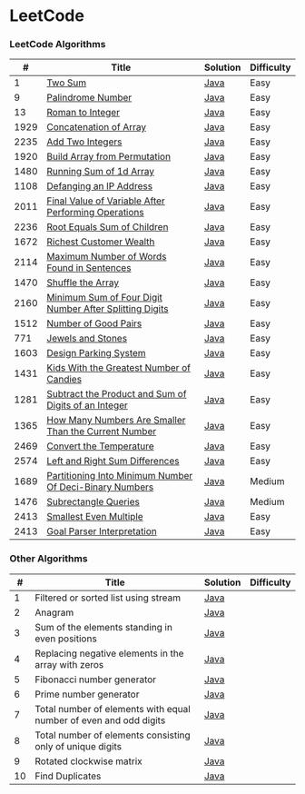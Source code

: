 
LeetCode
========

### LeetCode Algorithms

| #    | Title | Solution | Difficulty |
|------| ----- | -------- |------------|
| 1    |[Two Sum](https://leetcode.com/problems/two-sum/)|[Java](./algorithms/src/main/java/twoSum/TwoSum.java)| Easy       |
| 9    |[Palindrome Number](https://leetcode.com/problems/palindrome-number/)|[Java](./algorithms/src/main/java/palindromeNumber/PalindromeNumber.java)| Easy       |
| 13   |[Roman to Integer](https://leetcode.com/problems/roman-to-integer/)|[Java](./algorithms/src/main/java/romanToInteger/RomanToInteger.java)| Easy       |
| 1929 |[Concatenation of Array](https://leetcode.com/problems/concatenation-of-array/)|[Java](./algorithms/src/main/java/concatenationOfArray/ConcatenationOfArray.java)| Easy       |
| 2235 |[Add Two Integers](https://leetcode.com/problems/add-two-integers/)|[Java](./algorithms/src/main/java/addTwoIntegers/AddTwoIntegers.java)| Easy       |
| 1920 |[Build Array from Permutation](https://leetcode.com/problems/build-array-from-permutation/)|[Java](./algorithms/src/main/java/buildArrayFromPermutation/BuildArrayFromPermutation.java)| Easy       |
| 1480 |[Running Sum of 1d Array](https://leetcode.com/problems/running-sum-of-1d-array/)|[Java](./algorithms/src/main/java/runningSumOf1dArray/RunningSumOf1dArray.java)| Easy       |
| 1108 |[Defanging an IP Address](https://leetcode.com/problems/defanging-an-ip-address/)|[Java](./algorithms/src/main/java/defangingAnIpAddress/DefangingAnIpAddress.java)| Easy       |
| 2011 |[Final Value of Variable After Performing Operations](https://leetcode.com/problems/final-value-of-variable-after-performing-operations/)|[Java](./algorithms/src/main/java/finalValueOfVariableAfterPerformingOperations/FinalValueOfVariableAfterPerformingOperations.java)| Easy       |
| 2236 |[Root Equals Sum of Children](https://leetcode.com/problems/root-equals-sum-of-children/)|[Java](./algorithms/src/main/java/rootEqualsSumOfChildren/RootEqualsSumOfChildren.java)| Easy       |
| 1672 |[Richest Customer Wealth](https://leetcode.com/problems/richest-customer-wealth/)|[Java](./algorithms/src/main/java/richestCustomerWealth/RichestCustomerWealth.java)| Easy       |
| 2114 |[Maximum Number of Words Found in Sentences](https://leetcode.com/problems/maximum-number-of-words-found-in-sentences/)|[Java](./algorithms/src/main/java/maximumNumberOfWordsFoundInSentences/MaximumNumberOfWordsFoundInSentences.java)| Easy       |
| 1470 |[Shuffle the Array](https://leetcode.com/problems/shuffle-the-array/)|[Java](./algorithms/src/main/java/shuffleTheArray/ShuffleTheArray.java)| Easy       |
| 2160 |[Minimum Sum of Four Digit Number After Splitting Digits](https://leetcode.com/problems/minimum-sum-of-four-digit-number-after-splitting-digits/)|[Java](./algorithms/src/main/java/minimumSumOfFourDigitNumberAfterSplittingDigits/MinimumSumOfFourDigitNumberAfterSplittingDigits.java)| Easy       |
| 1512 |[Number of Good Pairs](https://leetcode.com/problems/number-of-good-pairs/)|[Java](./algorithms/src/main/java/numberOfGoodPairs/NumberOfGoodPairs.java)| Easy       |
| 771  |[Jewels and Stones](https://leetcode.com/problems/jewels-and-stones/)|[Java](./algorithms/src/main/java/jewelsAndStones/JewelsAndStones.java)| Easy       |
| 1603 |[Design Parking System](https://leetcode.com/problems/design-parking-system/)|[Java](./algorithms/src/main/java/designParkingSystem/DesignParkingSystem.java)| Easy       |
| 1431 |[Kids With the Greatest Number of Candies](https://leetcode.com/problems/kids-with-the-greatest-number-of-candies/)|[Java](./algorithms/src/main/java/kidsWithTheGreatestNumberOfCandies/KidsWithTheGreatestNumberOfCandies.java)| Easy       |
| 1281 |[Subtract the Product and Sum of Digits of an Integer](https://leetcode.com/problems/subtract-the-product-and-sum-of-digits-of-an-integer/)|[Java](./algorithms/src/main/java/subtractTheProductAndSumOfDigitsOfAnInteger/SubtractTheProductAndSumOfDigitsOfAnInteger.java)| Easy       |
| 1365 |[How Many Numbers Are Smaller Than the Current Number](https://leetcode.com/problems/how-many-numbers-are-smaller-than-the-current-number/)|[Java](./algorithms/src/main/java/howManyNumbersAreSmallerThanTheCurrentNumber/HowManyNumbersAreSmallerThanTheCurrentNumber.java)| Easy       |
| 2469 |[Convert the Temperature](https://leetcode.com/problems/convert-the-temperature/)|[Java](./algorithms/src/main/java/convertTheTemperature/ConvertTheTemperature.java)| Easy       |
| 2574 |[Left and Right Sum Differences](https://leetcode.com/problems/left-and-right-sum-differences/)|[Java](./algorithms/src/main/java/leftAndRightSumDifferences/LeftAndRightSumDifferences.java)| Easy       |
| 1689 |[Partitioning Into Minimum Number Of Deci-Binary Numbers](https://leetcode.com/problems/partitioning-into-minimum-number-of-deci-binary-numbers/)|[Java](./algorithms/src/main/java/partitioningIntoMinimumNumberOfDeciBinaryNumbers/PartitioningIntoMinimumNumberOfDeciBinaryNumbers.java)| Medium     |
| 1476 |[Subrectangle Queries](https://leetcode.com/problems/subrectangle-queries/)|[Java](./algorithms/src/main/java/subrectangleQueries/SubrectangleQueries.java)| Medium     |
| 2413 |[Smallest Even Multiple](https://leetcode.com/problems/smallest-even-multiple/)|[Java](./algorithms/src/main/java/smallestEvenMultiple/SmallestEvenMultiple.java)| Easy       |
| 2413 |[Goal Parser Interpretation](https://leetcode.com/problems/goal-parser-interpretation/)|[Java](./algorithms/src/main/java/goalParserInterpretation/GoalParserInterpretation.java)| Easy       |

### Other Algorithms

| #   | Title                                                             | Solution | Difficulty |
|-----|-------------------------------------------------------------------| -------- | ---------- |
| 1   | Filtered or sorted list using stream                              |[Java](./algorithms/src/main/java/other/filteredOrSortedList/FilteredOrSortedList.java)||
| 2   | Anagram                                                           |[Java](./algorithms/src/main/java/other/anagram/Anagram.java)||
| 3   | Sum of the elements standing in even positions                    |[Java](./algorithms/src/main/java/other/sumElementsOnEvenPositions/SumElementsOnEvenPositions.java)||
| 4   | Replacing negative elements in the array with zeros               |[Java](./algorithms/src/main/java/other/replaceNegativeElementsByZero/ReplaceNegativeElementsByZero.java)||
| 5   | Fibonacci number generator                                        |[Java](./algorithms/src/main/java/other/generateFibonacciNumbers/GenerateFibonacciNumbers.java)||
| 6   | Prime number generator                                            |[Java](./algorithms/src/main/java/other/generatePrimeNumbers/GeneratePrimeNumbers.java)||
| 7   | Total number of elements with equal number of even and odd digits |[Java](./algorithms/src/main/java/other/countNumbersWithEqualCountOfEvenAndOddDigits/CountNumbersWithEqualCountOfEvenAndOddDigits.java)||
| 8   | Total number of elements consisting only of unique digits         |[Java](./algorithms/src/main/java/other/countNumbersWithOnlyUniqueDigits/CountNumbersWithOnlyUniqueDigits.java)||
| 9   | Rotated clockwise matrix                                          |[Java](./algorithms/src/main/java/other/rotateArray/RotateArray.java)||
| 10  | Find Duplicates                                                   |[Java](./algorithms/src/main/java/other/findDuplicates/FindDuplicates.java)||
